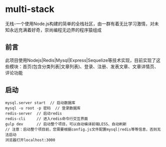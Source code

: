# multi-stack
无栈-一个使用Node.js构建的简单的全栈社区，由一群有着无比学习激情，对未知永远充满着好奇，崇尚编程无边界的程序猿组成

## 前言

此项目使用Nodejs|Redis|Mysql|Express|Sequelize等技术实现，目前实现了这些模块：首页(包含分类列表|文章列表)、登录、注册、发表文章、文章详情页、评论功能

## 启动

```
mysql.server start  // 启动数据库
mysql -u root -p 密码  // 登录数据库
redis-server  // 启动redis
redis-cli     // 进入redis命令行交互界面
gulp dev      // 启动整个项目，可以自动编译前端LESS、自动刷新
// 注意：启动整个项目前，您需要根据config.js文件配置mysql|redis等等信息，否则无法启动
浏览器打开localhost:3000
```